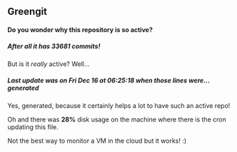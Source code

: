 ## Greengit

#### Do you wonder why this repository is so active?

##### After all it has 33681 commits!

But is it *really* active? Well...

##### Last update was on Fri Dec 16 at 06:25:18 when those lines were... generated

Yes, generated, because it certainly helps a lot to have such an active repo!

Oh and there was **28%** disk usage on the machine
where there is the cron updating this file.

Not the best way to monitor a VM in the cloud but it works! :)
